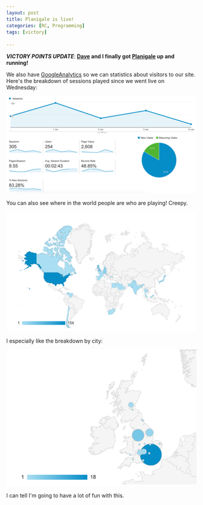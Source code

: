 ```yaml
---
layout: post
title: Planigale is live!
categories: [RC, Programming]
tags: [victory]

---
```


***VICTORY POINTS UPDATE***:  **[Dave](http://dvndrsn.com/) and I finally got [Planigale](http://planigale.dvndrsn.com/) up and running!**

We also have [GoogleAnalytics](https://www.google.com/analytics/) so we can statistics about visitors to our site. Here's the breakdown of sessions played since we went live on Wednesday:

<img src="https://raw.githubusercontent.com/linbug/linbug.github.io/master/_downloads/google_analytics0.png" title="World level" style="margin: 0 auto;"/>

You can also see where in the world people are who are playing! Creepy.

<img src="https://raw.githubusercontent.com/linbug/linbug.github.io/master/_downloads/google_analytics.png" title="World level" style="margin: 0 auto;"/>

I especially like the breakdown by city:

<img src="https://raw.githubusercontent.com/linbug/linbug.github.io/master/_downloads/google_analytics2.png" title="Country level" style="margin: 0 auto;"/>

I can tell I'm going to have a lot of fun with this.